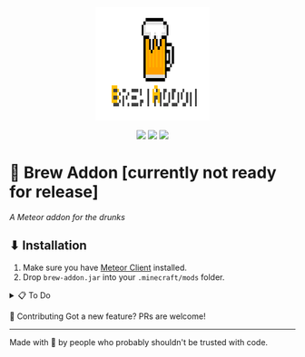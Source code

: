 <p align="center">
    <img src="BrewAddonLogo.png" width="200" height="200" style="image-rendering: pixelated;">
</p>

<p align="center">
  <img src="https://img.shields.io/badge/status-WIP-yellow" />
  <img src="https://img.shields.io/badge/PRs-welcome-yellow" />
  <img src="https://img.shields.io/badge/made%20with-%F0%9F%8D%BA-ffe200" />
</p>

# 🍺 Brew Addon [currently not ready for release]
_A Meteor addon for the drunks_

## ⬇ Installation
1. Make sure you have [Meteor Client](https://meteorclient.com) installed.
2. Drop `brew-addon.jar` into your `.minecraft/mods` folder. 

<details>
<summary>📋 To Do</summary>

- [ ] Add addon structure  
- [ ] Teleport Util  
- [ ] Add modules  
  - [ ] R3akeOn3_'s Auto Sign  
  - [ ] R3akeOn3_'s Shulker Preview  
  - [ ] Eglijohn's stuff (WIP)  
- [ ] Make support for 1.21.1 - Latest  
- [ ] Get people to actually use it  

</details>



🍻 Contributing
Got a new feature? PRs are welcome!

---

Made with 🍺 by people who probably shouldn't be trusted with code.
